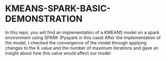 # KMEANS-SPARK-BASIC-DEMONSTRATION 
In this repo, you will find an implementation of a KMEANS model on a spark environment using  SPARK (Pyspark in this case) 
After the implementation of the model, I checked the convergence of the model through applying changes to the K value and the number of maximum iterations and gave an insight about how this value would affect our model
